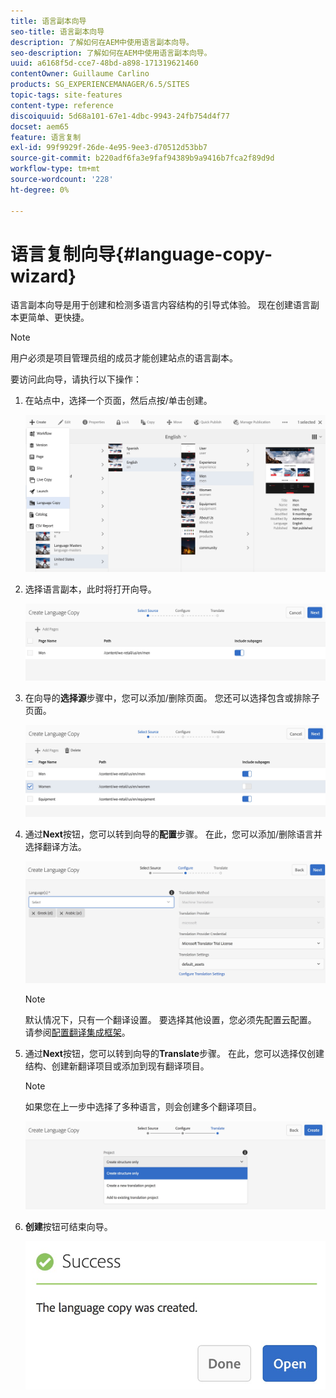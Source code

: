 ```yaml
---
title: 语言副本向导
seo-title: 语言副本向导
description: 了解如何在AEM中使用语言副本向导。
seo-description: 了解如何在AEM中使用语言副本向导。
uuid: a6168f5d-cce7-48bd-a898-171319621460
contentOwner: Guillaume Carlino
products: SG_EXPERIENCEMANAGER/6.5/SITES
topic-tags: site-features
content-type: reference
discoiquuid: 5d68a101-67e1-4dbc-9943-24fb754d4f77
docset: aem65
feature: 语言复制
exl-id: 99f9929f-26de-4e95-9ee3-d70512d53bb7
source-git-commit: b220adf6fa3e9faf94389b9a9416b7fca2f89d9d
workflow-type: tm+mt
source-wordcount: '228'
ht-degree: 0%

---
```


# 语言复制向导{#language-copy-wizard}

语言副本向导是用于创建和检测多语言内容结构的引导式体验。 现在创建语言副本更简单、更快捷。

>[!NOTE]
>
>用户必须是项目管理员组的成员才能创建站点的语言副本。

要访问此向导，请执行以下操作：

1. 在站点中，选择一个页面，然后点按/单击创建。

   ![chlimage_1-9](assets/chlimage_1-9.jpeg)

1. 选择语言副本，此时将打开向导。

   ![chlimage_1-10](assets/chlimage_1-10.jpeg)

1. 在向导的&#x200B;**选择源**&#x200B;步骤中，您可以添加/删除页面。 您还可以选择包含或排除子页面。

   ![chlimage_1-11](assets/chlimage_1-11.jpeg)

1. 通过&#x200B;**Next**&#x200B;按钮，您可以转到向导的&#x200B;**配置**&#x200B;步骤。 在此，您可以添加/删除语言并选择翻译方法。

   ![chlimage_1-12](assets/chlimage_1-12.jpeg)

   >[!NOTE]
   >
   >默认情况下，只有一个翻译设置。 要选择其他设置，您必须先配置云配置。 请参阅[配置翻译集成框架](/help/sites-administering/tc-tic.md)。

1. 通过&#x200B;**Next**&#x200B;按钮，您可以转到向导的&#x200B;**Translate**&#x200B;步骤。 在此，您可以选择仅创建结构、创建新翻译项目或添加到现有翻译项目。

   >[!NOTE]
   >
   >如果您在上一步中选择了多种语言，则会创建多个翻译项目。

   ![chlimage_1-13](assets/chlimage_1-13.jpeg)

1. **创建**&#x200B;按钮可结束向导。

   ![chlimage_1-14](assets/chlimage_1-14.jpeg)
